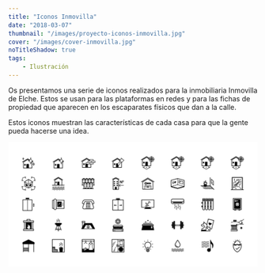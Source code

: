 ```yaml
---
title: "Iconos Inmovilla"
date: "2018-03-07"
thumbnail: "/images/proyecto-iconos-inmovilla.jpg"
cover: "/images/cover-inmovilla.jpg"
noTitleShadow: true
tags:
    - Ilustración
---
```


Os presentamos una serie de iconos realizados para la inmobiliaria Inmovilla de Elche. Estos se usan para las plataformas en redes y para las fichas de propiedad que aparecen en los escaparates físicos que dan a la calle.

Estos iconos muestran las características de cada casa para que la gente pueda hacerse una idea.

<hidden>
<img src="inmovilla.png" />
</hidden>
<zoom-image src="inmovilla.png"></zoom-image>
